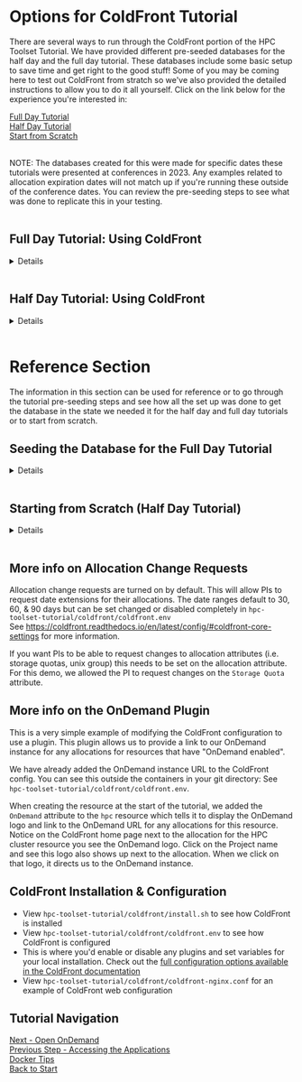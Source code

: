 

# Options for ColdFront Tutorial  

There are several ways to run through the ColdFront portion of the HPC Toolset Tutorial.  We have provided different pre-seeded databases for the half day and the full day tutorial.  These databases include some basic setup to save time and get right to the good stuff!  Some of you may be coming here to test out ColdFront from stratch so we've also provided the detailed instructions to allow you to do it all yourself.  Click on the link below for the experience you're interested in:  

[Full Day Tutorial](#full-day-tutorial-using-coldfront)  
[Half Day Tutorial](#half-day-tutorial-using-coldfront)  
[Start from Scratch](#starting-from-scratch-half-day-tutorial)    
<br>

NOTE: The databases created for this were made for specific dates these tutorials were presented at conferences in 2023.  Any examples related to allocation expiration dates will not match up if you're running these outside of the conference dates.  You can review the pre-seeding steps to see what was done to replicate this in your testing.  
<br> 

## Full Day Tutorial: Using ColdFront  
<details>  

If interested, you can [view the steps taken](#seeding-the-database-for-the-full-day-tutorial) to pre-seed the database for the extended version of the tutorial.

**By default, the containers start with the database being pre-seeded for the full day tutorial.**  If you are starting from a different spot in these instructions, you may want to ensure you have the right database in place.  To do so, stop (destroy) the containers, copy in the full day tutorial database, and then restart the containers, following these steps:  

```
./hpcts destroy
cp coldfront/db_options/coldfront-full.dump database/coldfront.dump
./hpcts start
```

Once the containers are started, navigate to the [ColdFront site - https://localhost:2443](https://localhost:2443).
<br>

<hr>

## ColdFront Overview  

This section should give you an idea of how ColdFront can be used in your center by PIs (principal investigators - also faculty, professors, project managers). PIs can manage access to resources for their research groups or classes, by your system administrators to manage the resources & grant the access, and your center director or other staff to review who has access and what type of research they're doing.  It's just one short example but it provides the full product lifecycle so you can see how the different roles might utilize the software.  The next section provides more details specifically for system administrators managing resources at an HPC center.  

### PI View:  Annual Project Review, Allocation Renewal & Allocation Change Requests

- Log in as `cgray` password `test123`
- Click on the project and review the information we've added as part of the database pre-seeding.  There is project information populated and several allocations listed.  One allocation is coming up for renewal and will expire in less than a month.  Notice the `Needs Review` label next to the project
- Click on the `Add Users` button and in the search box enter `csimmons` then click the `Search` button  
- You'll be presented the user information for the `csimmons` account as well as a list of allocations on the project.  You can choose to add the account to either of the allocations or all of them. You may also change the role of the account from `User` to `Manager`
- Then click the `Add Selected Users to Project` button and you'll be returned to the Project Detail page
- Click on the yellow `Expires in X days Click to renew` banner next to the allocation coming up on expiration and try to renew it.  You should see a warning banner telling you it can't be done because the project review is due

NOTE:  When a project review is required, a PI can't request new allocations or allocation change requests nor renew expiring allocations.  They can, however, add/remove users, publications, grants, and research output.     

- Click the `Review Project` link to start the project review process.  Provide a reason for not providing grant or publication information, check the box to acknowledge the update and click the `Submit` button  
- Now try to renew the expiring allocation. Your request should be accepted and the allocation should now be in the `Renewal Requested` status.  It's now possible to request new allocations or allocation changes as well 
- Add a publication: Click the `Add Publication` button and in the search box enter the DOI: `10.1145/3437359.3465585`  Click the `Search` button and it should display information about a ColdFront publication.  Click on the checkbox next to the search result and then click the `Add Selected Publications to Project` button  
- Take a look at the other project sections such as Project Attributes, Grants, and Research Outputs  
- Log out 

### Center Director View: Project Review Approval
At part of the database seeding we did prior to the start of the tutorial, we configured the user `sfoster` with the proper account permissions to act as the Center Director.  This allows `sfoster` to view all projects, allocations, publications, and grants.  We've also given permission to view the pending project review list.  

- Log in as `sfoster` password `ilovelinux` to see what additional menus and functionality this account has access to
- Navigate to the `Director` menu and click on `Project Reviews`
- Click the `Email` button to see this functionality.  Go back to the `Project Reviews` and click `Mark Complete`
- Click through the different options in the `Director` menu if desired  
- Log out  


### Activate the allocation request  

- Log in as `hpcadmin` password `ilovelinux`
- Navigate to the `Admin` menu and click on `Allocation Requests`  
Note: the project review status is a green check mark, indicating our Center Director has already approved the submitted project review.  

At part of the database seeding we did at the start of the tutorial, we activated and set attributes on the allocations requested on the `cgray` project.  Let's look at that allocation and how it was set up. 

- Click the `Details` button to review the Allocation Detail page  
- Notice that allocation status is `Renewal Requested` and there is a start and end date associated with it  
- Scroll down to look at the allocation attributes set. There is a `slurm_account` attribute as well as `slurm_specs` and `slurm_user_specs` attributes.  This is what is used by the Slurm plugin to sync with the Slurm database  
- Click the `Approve` button to re-activate the allocation.  This updates the status to `Active` and changes the expiration date to one year from today  
- Log out as the `hpcadmin` user   

### Try to run a job as the PI user  
Now let's go outside of ColdFront to the command line and try to submit a batch job as the `cgray` user.  
- Log in to the frontend container:  
```
ssh -p 6222 hpcadmin@localhost  
password: ilovelinux
```
Switch to the PI user account:  
```
su - cgray  
password: test123
sbatch --wrap "sleep 600"
```
You will get an error message that you do not have permission to run on the cluster  
`sbatch: error: Batch job submission failed: Invalid account or account/partition combination specified`  
- Let's see what slurm access cgray currently has: 
```
sacctmgr show user cgray -s list
```
You should not see any Slurm account information for the `cgray` user.  
_**This is because we have not synced the allocation information in ColdFront with Slurm yet.**_  
- Type `exit` to log out of the cgray account and you should be on the frontend logged in as the hpcadmin account  

### Run Slurm plugin to sync active allocations from ColdFront to Slurm
- Log in to the coldfront container & set up ColdFront environment  
```
ssh coldfront    
source /srv/www/venv/bin/activate  
```

- Now dump the slurm account/association info from ColdFront's active allocations: 
``` 
coldfront slurm_dump -c hpc -o ~/slurm_dump
```
- Let's see what was created:  
```
ls -al ~/slurm_dump  
cat ~/slurm_dump/hpc.cfg
```  

- Load the slurm dump into slurm database:  
```
sacctmgr load file=~/slurm_dump/hpc.cfg  
Type 'Y'  to add the new account & associations for cgray
```

- Let's look at cgray's slurm account again:  
```
sacctmgr show user cgray -s list
```
- Let's look at csimmons's slurm account again:  
```
sacctmgr show user csimmons -s list
```  
NOTE: The csimmons user is under the cgray slurm account  
- Log out of ColdFront container
```
exit
```  

### Log in (or go back) to frontend container
NOTE: you should already be on the frontend but just in case you're not:  
```
ssh -p 6222 hpcadmin@localhost  
password: ilovelinux  
```
Switch over to the PI user account and try to run a job again:    
```
su - cgray  
password: test123
sbatch --wrap "sleep 600"  
squeue  (the job should be running on a node)  
exit (log out from cgray account)  
```
<br>

**Tip:** 
  You can also view information about this job in OnDemand, even though you launched the job from the command line.  [Log in](https://localhost:3443) as the PI user and navigate to the `Jobs` menu, selecting `Active Jobs` from the drop down menu.  
<Br>

<hr>

## ColdFront Admin Tasks  

Building on what you learned in the previous section, this part of the tutorial provides information on an array of administrative tasks and setup steps you'll need to know in order to set up ColdFront at your center.  We'll step through a few of these tasks from the ColdFront administration page and then go back into the ColdFront front end to test these.  


### Elevating User to PI Status:  

In order for a user to create a new project, they need to have `PI` status.  Let's give the `sfoster` account PI access:  
- If necessary, log in as `hpcadmin` password `ilovelinux`  
- Go to Admin menu and click on `ColdFront Administration` 
- Scroll to the bottom under the `User` section and click on `User Profiles`  
- Click on `sfoster` check ``"Is pi"`` - click `SAVE`  


### Adding a Resource  

The tutorial database comes with two resources already created.  However, when running this at your center, you'll need to manually create a resource for each system or service you want your users to access.  Let's add a cloud resource:  

Still on the `ColdFront Administration` page:
- Scroll to the `Resource` section and click on `Resources`  
- Click on the `Add Resource` button  
- Select `Cloud` for `Resource Type`, enter a name and a description  
- Make sure the checkboxes for `Is available`, `Is public`, and `Is allocatable` are checked  
- Under the `Resource Attributes` section, click `Add another resource attribute` 
- Select the option `quantity_default_value` and enter a number here  
- Select the option `quantity_label` and enter `Enter number of CPU hours to purchase`  
- Select the `eula` (End User License Agreement) option and enter the text you'd like your project managers to see when they're requesting allocations for this resource  
- Click the `SAVE` button  

### Allocation Change Requests

Allocation change requests allow a project manager to request a change on an active allocation without having to request a whole new allocation for that resource.  They can request a date extension and/or a change on an allocation attribute.  We don't necessarily want to let users request changes on all allocation attributes so we need to set the ability to make change requests on individual allocation attributes.  

Still on the `ColdFront Administration` page:
- Under the `Allocation` section click on `Allocation Attribute Types`  
- Let's allow project managers to request an increase in their storage quotas.  Click on the number next to `Storage Quota (GB)`  
- Check the box `Is Changeable` and then click the `Save` button  
- Now we'll switch over to our PI user.  Under the `Authentication and Authorization` section, click on `Users` then click on `cgray`  
- At the top right, click on `Login As` which redirects us to the ColdFront home page for the user `cgray`.  Click on the project name to get to the project detail page  
- Click on the actions icon next to the `Project Storage` resource which takes you to the Allocation Detail page.  Click on the `Request Change` button, select a date extension, enter a new amount of storage, and provide a justification.  Then click the `SUBMIT` button.  You should now see a pending allocation change request on the allocation detail page  
- Click on the `release cgray` button at the top in the yellow banner  

We'll go back to activating that request in a bit....

For more information about configuring Allocation Change Requests [see here](#more-info-on-allocation-change-requests) 


### Create a New Project & Request Allocations for Cloud Resource  

Now that you've set up the new cloud resource, let's create a new project and request an allocation it:  

- Using the `ColdFront Administration` page, use the "Login As" option: Under the `Authentication and Authorization` section, click on `Users` then click on `sfoster`  
- At the top right, click on `Login As` which redirects us to the ColdFront home page for the user     
- Click the `Add a project` button and fill out the `Title` and `Description` fields and select a field of science. Click the `Save` button  
- Once redirected to the project detail page, click `Request Resource Allocation` under the Allocations section  
- Select the cloud resource from the drop down, provide a justification, enter the number of CPU hours, and click the `Submit` button.  
Click on the `release sfoster` button at the top in the yellow banner

As the admin, let's configure and activate that allocation:  

- From the `ColdFront Administration` page, click on the `View Site` link at the top right
- Navigate to the `Admin` menu and click on `Allocation Requests`  
- Click on the `Details` button next to the `Research Cloud` allocation request to configure and activate the allocation:  
click the `Add Allocation Attribute` button and select these allocation attributes from the drop down menu:  
`Core Usage (Hours)` Enter: `10000`  
`Cloud Storage Quota (TB)` Enter: `10`  
`Cloud Account Name` Enter: `cgray`  
Notice as you add the core usage and cloud storage quota attributes you see usage graphs displayed.  These can tie into a plugin such as XDMoD or the OpenStack community developed plugins for usage information 
- Click the `Approve` button to change the allocation status to `Active` and set the expiration date out one year from now

Now let's go look at and activate the allocation change request submitted by `cgray` for the storage resource.  
- Navigate to the `Admin` menu and click on `Allocation Change Requests`  
- Click on the `Details` button to review and approve the allocation changes requested.  As the admin you have the ability to approve the date extension, change it to another setting or select `no extension`  You can remove the `storage_quota` request or change it.  You can add notes for the PI and users on the allocation to see.  Then you can take action such as `Approve` or `Deny` the request.  For this demo, let's click the `Approve` button
- At the bottom of the page, click the `View Allocation` button and notice the `Storage Quota` attribute value has changed from the origianl 10000 to whatever you set it as


### Removing Access  

When an allocation expires or is revoked, the users on that allocation should lose access to the resource.  If the allocation has the `freeipa_group` attribute set, all allocation users are removed from the group when the FreeIPA plugin is run.  If the allocation is for a Slurm resource, all Slurm user associations and the Slurm account are removed when the Slurm plugin is run.  Let's expire a Slurm allocation and then run the `slurm_check` tool.  

- Navigate to the `Admin` menu, click on `All allocations` and click on the allocation for the HPC cluster resource 
- Change the status to `Expired` and the End Date to today.  Click the `Update` button

- If you're not still logged into the coldfront container, log back in via the terminal & activate the ColdFront virtual environment:  

```
ssh -p 6222 hpcadmin@localhost  
ssh coldfront  
source /srv/www/venv/bin/activate  
```
- Use the Coldfront slurm_check tool to remove access for the expired allocation.  This first command looks at everything in slurm and compares it to what's in ColdFront:  
```
coldfront slurm_check -c hpc
```

- For the tutorial we created slurm accounts for all the test accounts in the database.  This allows the other parts of the tutorial to work independently of the ColdFront piece.  However, when we run this command it's not finding allocations for all of these accounts so it wants to remove them.  We definitely don't want that!  We'll specify the cgray account so it only removes those:  
```
coldfront slurm_check -c hpc -s -x -a cgray
```
The `-s` flag tells it to actually sync to slurm so you'll see it removed the user associations for cgray and csimmons and removed the cgray slurm account.  You can use the `-n` flag to run in `noop` mode which will give a listing of what it will change without doing the sync.   

- Let's look at cgray's slurm account again:  
```
sacctmgr show user cgray -s list
```
There should be no account or association listed any longer  

### Staff Member View  

We have set up the `astewart` account as an example of what a center staff member might see in ColdFront.  
- Log in as `astewart` password `ilovelinux` to see what additional menus and functionality this account has access to 
- Navigate to the `Staff` menu and click through the menu options to get a sense of the access we recommend for staff members
- Click on the `User Search` menu option and enter one of the other account names and click the `Search` button.  Click on the username and then click on the `View User Projects and Managers` button.  You'll see a list of projects the user is a member of and if they are a PI or manager on any of them
- Log out  

You can see how these different permissions were set up for the tutorial in the [pre-seeding section](#seeding-the-database-for-the-full-day-tutorial) below.  

For more options on allowing permissions for various types of staff access, see the ColdFront manual:  https://coldfront.readthedocs.io/en/latest/manual/users/  


That wraps up the full day tutorial but there is a lot more you can do with ColdFront.  See the steps we did to [pre-seed the database](#seeding-the-database-for-the-full-day-tutorial) for this tutorial and the [documentation for more info](https://coldfront.io).

</details>  
<br>



## Half Day Tutorial: Using ColdFront  
<details>
If interested, you can [view the steps taken](#seeding-the-database-for-the-half-day-tutorial) to pre-seed the database for this condensed version of the tutorial.  

Before beginning the tutorial, you must stop the containers, copy in the correct database, and then restart the containers.  Follow these steps:  

```
./hpcts destroy
cp coldfront/db_options/coldfront-half.dump database/coldfront.dump
./hpcts start
```

Once the containers are started, navigate to the [ColdFront site - https://localhost:2443](https://localhost:2443).

### PI View:  Annual Project Review, Allocation Renewal & Allocation Change Requests

- Log in as `cgray` password `test123`
- Click on the project and review the information we've added as part of the database pre-seeding.  There is project information populated and several allocations listed.  One allocation is coming up for renewal and will expire in less than a month.  Notice the `Needs Review` label next to the project
- Click on the `Add Users` button and in the search box enter `csimmons` then click the `Search` button
- You'll be presented the user information for the `csimmons` account as well as a list of allocations on the project.  You can choose to add the account to either of the allocations or all of them. You may also change the role of the account from `User` to `Manager`
- Then click the `Add Selected Users to Project` button and you'll be returned to the Project Detail page
- Click on the yellow `Expires in X days Click to renew` banner next to the allocation coming up on expiration and try to renew it.  You should see a warning banner telling you it can't be done because the project review is due

NOTE:  When a project review is required, a PI can't request new allocations or allocation change requests nor renew expiring allocations.  They can, however, add/remove users, publications, grants, and research output  

- Click the `Review Project` link to start the project review process.  Provide a reason for not providing grant or publication information, check the box to acknowledge the update and click the `Submit` button

- Now try to renew the expiring allocation. Your request should be accepted and the allocation should now be in the `Renewal Requested` status.  It's now possible to request new allocations or allocation changes as well

- Navigate back to the project detail page and click on the actions icon next to the `Project Storage` resource which takes you to the Allocation Detail page.  Click on the `Request Change` button, select a date extension, enter a new amount of storage, and provide a justification.  Then click the `SUBMIT` button.  You should now see a pending allocation change request on the allocation detail page.
- Log out

### Center Director View: Project Review Approval
At part of the database seeding we did at the start of the tutorial, we configured the user `sfoster` with the `Staff Status` role and gave the account permissions to act as the Center Director.  This allows `sfoster` to view all projects, allocations, publications, and grants.  We've also given permission to view the pending project review list.  

- Log in as `sfoster` password `ilovelinux` to see what additional menus and functionality this account has access to
- Navigate to the `Staff` menu and click on `Project Reviews`  
Click the `Email` button to see this functionality.  Go back to the `Project Reviews` and click `Mark Complete`
- Log out  

For more options on allowing permissions for various types of staff access, see the ColdFront manual:  https://coldfront.readthedocs.io/en/latest/manual/users/.


### Activate the allocation request  

- Navigate to the `Admin` menu and click on `Allocation Requests`  
Note: the project review status is a green check mark, indicating our Center Director has already approved the submitted project review.  

At part of the database seeding we did at the start of the tutorial, we activated and set attributes on the allocations requested on the `cgray` project.  Let's look at that allocation and how it was set up. 

- Click the `Details` button to review the Allocation Detail page
- Notice that allocation status is `Renewal Requested` and there is a start and end date associated with it
- Scroll down to look at the allocation attributes set. There is a slurm_account attribute as well as slurm_specs and slurm_user_specs attributes.  This is what is used by the Slurm plugin to sync with the Slurm database
- Click the `Approve` button to re-activate the allocation.  This updates the status to `Active` and changes the expiration date to one year from today

Now let's go look at and activate the allocation change request submitted by `cgray` for the storage resource.  As the HPC admin user, activate and set up the new allocation:  
- Navigate to the `Admin` menu and click on `Allocation Change Requests`  
- Click on the `Details` button to review and approve the allocation changes requested.  As the admin you have the ability to approve the date extension, change it to another setting or select `no extension`  You can remove the `storage_quota` request or change it.  You can add notes for the PI and users on the allocation to see.  Then you can take action such as `Approve` or `Deny` the request.  For this demo, let's click the `Approve` button

For more information about configuring Allocation Change Requests [see here](#more-info-on-allocation-change-requests) 

- Log out as the `hpcadmin` user   

### Try to run a job as the PI user  
Now let's go outside of ColdFront to the command line and try to submit a batch job as the `cgray` user.  
- Log in to the frontend container:  
`ssh -p 6222 hpcadmin@localhost`  
password: `ilovelinux`  
Switch to the PI user account:  
`su - cgray`  
password: `test123`  
`sbatch --wrap "sleep 600"`  
You will get an error message that you do not have permission to run on the cluster  
`sbatch: error: Batch job submission failed: Invalid account or account/partition combination specified.`  
_**This is because we have not synced the allocation information in ColdFront with Slurm yet.**_  
- Type `exit` to log out of the cgray account and you should be on the frontend logged in as the hpcadmin account 

### Run Slurm plugin to sync active allocations from ColdFront to Slurm
- Log in to the coldfront container & set up ColdFront environment  
`ssh coldfront`  
`cd /srv/www`  
`source venv/bin/activate`
- Let's see what slurm access cgray currently has:  
`sacctmgr show user cgray -s list`  
- Let's see what slurm access csimmons currently has:  
`sacctmgr show user csimmons -s list`
- Now dump the slurm account/association info from ColdFront's active allocations:  
`coldfront slurm_dump -c hpc -o ~/slurm_dump`
- Let's see what was created:  
`ls -al ~/slurm_dump`  
`cat ~/slurm_dump/hpc.cfg`  
- Load the slurm dump into slurm database:  
`sacctmgr load file=~/slurm_dump/hpc.cfg`  
`Type 'Y'` to add the new account & associations for cgray
- Let's look at cgray's slurm account again:  
`sacctmgr show user cgray -s list`  
- Let's look at csimmons's slurm account again:  
`sacctmgr show user csimmons -s list`  
NOTE: The csimmons user is under the cgray slurm account  
- Log out of ColdFront container
`exit`  

### Log in (or go back) to frontend container
NOTE: you should already be on the frontend but just in case you're not:  
`ssh -p 6222 hpcadmin@localhost`  
password: `ilovelinux`  

Switch over to the PI user account and try to run a job again:    
`su - cgray`  
password: `test123`  
`sbatch --wrap "sleep 600"`  
`squeue`  (the job should be running on a node)  
`exit` (log out from cgray account)  

Tip:  You can also view information about this job in OnDemand, even though you launched the job from the command line.  [Log in](https://localhost:3443) as the PI user and navigate to the `Jobs` menu, selecting `Active Jobs` from the drop down menu.  
</details>  
<br>

# Reference Section  
The information in this section can be used for reference or to go through the tutorial pre-seeding steps and see how all the set up was done to get the database in the state we needed it for the half day and full day tutorials or to start from scratch.    

## Seeding the Database for the Full Day Tutorial 
<details>
These steps were done in advance to allow for the presentation of a more hands-on tutorial which spends time on learning the features rather than the minutia of the set up.  If you would like to go through these steps yourself, destroy the containers, delete the ColdFront database, and start the containers.  This will create a new, empty ColdFront database.  Then you'll be able to log in to ColdFront and follow these steps to populate the database.  

```
./hpcts destroy
rm database/coldfront.dump
./hpcts start
```

### Log in to ColdFront, set up account permissions & create resource  
URL https://localhost:2443/  
You'll need to log in as some of the users for this tutorial to get things started.  Do NOT use the OpenID Connect log in option at this point.
- Log in locally as username `hpcadmin` password: `ilovelinux`
- Log out
- Log in locally as username `cgray` password: `test123`
- Log out  
- Log in locally as username `csimmons`  password: `ilovelinux`  
- Log out  
- Log in locally as username `sfoster` password: `ilovelinux`  
- Log out  
- Log in locally as username `astewart` password: `ilovelinux`  
- Log out  
- Log in locally as username `admin` password: `admin`
- Go to Admin menu and click on `ColdFront Administration`  Once there, scroll halfway down to the `Authentication and Authorization` section.  Then click on the `Users` link
- Click on the `hpcadmin` user and scroll down to the `Permissions` section  
- Make this user a `superuser` by checking the boxes next to `Staff Status` and `Superuser Status` - scroll to the bottom and click `SAVE`  
- Click on the `sfoster` account.  Under the `User Permissions` section add permissions to make this user the Center Director  
 `allocation | allocation | Can manage invoice`   
 `allocation | allocation | Can view all allocations`  
 `grant | grant | Can view all grants`  
 `project | project | Can view all projects`  
 `project | project | Can review pending project reviews`  
 `publication | publication | Can view publication`   
- Scroll to the bottom and click `SAVE` 
- Click on the `astewart` account and check the box next to `Staff Status`.  Under the `User Permissions` section add additional view permissions for projects and allocations to replicate what you might provide a center staff member    
 `allocation | allocation | Can view all allocations`  
 `project | project | Can view all projects`  
- Scroll to the bottom and click `SAVE` 
- Click on the Home link to go to back to the Admin interface, scroll to the bottom of the page under the `User` section and click `User Profiles`  
- Click on `cgray` check ``"Is pi"`` - click `SAVE`  


Create a new cluster resource:  
- Click on the Home link to go to back to the Admin interface, scroll down near the bottom to the `Resource` section and Click on `Resources` then click the `Add Resource` button  
- Add a resource with the following settings:  
Resource type: select `cluster`  
Name: type `hpc`  
Description: enter anything you want  
Ensure that the following are checked:  `Is available`, `Is public`, `Is allocatable`  
Under the resource attributes section, click `Add another Resource attribute` and select `slurm_cluster` from the drop down menu.  In the `value` field, enter `hpc`  
Click `Add another Resource attribute` and select `OnDemand` from the drop down menu.  In the `value` field, enter `Yes`  
- Then click `SAVE`  
 See more info on the [OnDemand plugin](#more-info-on-the-ondemand-plugin) in the resources section below

Create a new storage resource:  
- Click the `Add Resource` button  
- Add a resource with the following settings:  
Resource type: select `storage`  
Name: type `project storage`  
Description: enter anything you want  
Ensure that the following are checked:  `Is available`, `Is public`, `Is allocatable`  
Under the resource attributes section, click `Add another Resource attribute` and select `quantity_label` from the drop down menu.  In the `value` field, enter `Enter storage in 1TB increments`  
Click `Add another Resource attribute` and select `quantity_default_value` from the drop down menu.  In the `1`  
Click `Add another Resource attribute` and select `OnDemand` from the drop down menu.  In the `value` field, enter `Yes`  
- Then click `SAVE`  

### 

### Create a project & request an allocation  
As the PI user: Create a project and request an allocation for the new resource:  
- Log in as the PI using local account username: `cgray` password: `test123`
- Click the `Add a project` button to create a new project, filling in the name, description, and selecting any field of science  
- Once redirected to the project detail page, request an allocation by clicking on the `Request Resource Allocation` button.  Select the `hpc` resource from the drop down menu, provide any justification, and click the `Submit` button    
- Request another allocation by clicking on the `Request Resource Allocation` button.  Select the `Project Storage` resource from the drop down menu, enter a quantity in TB or leave the default 1, provide any justification, and click the `Submit` button    
- Log out  

### Activate the allocation requests  
As the HPC admin user, activate and set up the new allocation:  
- Log in using local account username: `hpcadmin` password: `ilovelinux`  
- Navigate to the `Admin` menu and click on `Allocation Requests`  
- Click on the `Details` button next to the `HPC Cluster` allocation request to configure and activate the allocation:  
click the `Add Allocation Attribute` button and select these allocation attributes from the drop down menu:  
`slurm_account_name` Enter: `cgray`  
`slurm_specs` Enter: `Fairshare=100`  
`slurm_user_specs` Enter: `Fairshare=parent`  
- Set the status to `Active`, set the start date to today, and set the expiration date to the end of this month.  If you click the `Approve` button, this will set the status to `Active` and set the expiration date out to one year from today.  For the purposes of this demo, we wanted to shorten the allocation length.  [See here](https://coldfront.readthedocs.io/en/latest/config/#coldfront-core-settings) for more on changing the allocation length default
- Click the `Update` button  
- Return back to the `Admin` menu and click on the `Allocation Requests`  
- Click on the `Details` button next to the `Project Storage` allocation request to configure and activate the allocation:  
click the `Add Allocation Attribute` button and select these allocation attributes from the drop down menu and set their values:   
`freeipa_group` Enter: `grp-cgray`  
`Storage Quota (GB)` Enter: `1000`  
add a description to let the user know the directory name: `/projects/cgray`  
- Click the `Approve` button  


### Annual Project Review  
When the project review functionality is enabled (it is by default) a PI will be forced to review their project once every 365 days.  We can force a project to be under review in less than a year which is what we'll do for the cgray project. [See here](https://coldfront.readthedocs.io/en/latest/config/#coldfront-core-settings) for more on disabling the annual project review process.  

- If necessary, log in as `hpcadmin` password `ilovelinux`  
- Navigate to the `Admin` menu and click on the `ColdFront Administration` link.  Scroll to the `Project` section and click on `Projects` then click on the project that we created earlier.  Check the box next to `Force Review`  
- Scroll to the bottom and click the `Save` button
NOTE: If there is a project you never want project reviews on, uncheck 'Requires review' 
</details>  
<br>

## Starting from Scratch (Half Day Tutorial)
<details>
These steps were done in advance to allow for the presentation of a condensed half day version of the tutorial.  If you would like to go through these steps yourself, destroy the containers, and delete the ColdFront database. Start the containers which will create a new, empty coldfront database.  Then log in to ColdFront and follow the steps below:

```
./hpcts destroy
rm database/coldfront.dump
./hpcts start
```

### Log in to ColdFront, set up account permissions & create resource  
URL https://localhost:2443/  
You'll need to log in as some of the users for this tutorial to get things started.  Do NOT use the OpenID Connect login option at this point.
- Log in locally as username `hpcadmin` password: `ilovelinux`
- Log out
- Log in locally as username `cgray` password: `test123`
- Log out  
- Log in locally as username `csimmons`  password: `ilovelinux`  
- Log out  
- Log in locally as username `sfoster` password: `ilovelinux`  
- Log out  
- Log in locally as username `astewart` password: `ilovelinux`  
- Log out  
- Log in locally as username `admin` password: `admin`
- Go to Admin menu and click on `ColdFront Administration`  Once there, scroll halfway down to the `Authentication and Authorization` section.  Then click on the `Users` link 
- Click on the `hpcadmin` user and scroll down to the `Permissions` section  
- Make this user a `superuser` by checking the boxes next to `Staff Status` and `Superuser Status` - scroll to the bottom and click `SAVE`  
- Click on the `sfoster` account.  Under the `User Permissions` section add permissions to make this user the Center Director  
 `allocation | allocation | Can manage invoice`   
 `allocation | allocation | Can view all allocations`  
 `grant | grant | Can view all grants`  
 `project | project | Can view all projects`  
 `project | project | Can review pending project reviews`  
 `publication | publication | Can view publication`   
- Scroll to the bottom and click `SAVE` 
- Click on the `astewart` account and check the box next to `Staff Status`.  Under the `User Permissions` section add additional view permissions for projects and allocations to replicate what you might provide a center staff member    
 `allocation | allocation | Can view all allocations`  
 `project | project | Can view all projects`  
- Scroll to the bottom and click `SAVE` 
- Click on the Home link to go to back to the Admin interface, scroll to the bottom of the page under the `User` section and click `User Profiles`  
- Click on `cgray` check ``"Is pi"`` - click `SAVE`  

Create a new cluster resource:  
- Click on the Home link to go to back to the Admin interface, scroll down near the bottom to the `Resource` section and Click on `Resources` then click the `Add Resource` button  
- Add a resource with the following settings:  
Resource type: select `cluster`  
Name: type `hpc`  
Description: enter anything you want  
Ensure that the following are checked:  `Is available`, `Is public`, `Is allocatable`  
Under the resource attributes section, click `Add another Resource attribute` and select `slurm_cluster` from the drop down menu.  In the `value` field, enter `hpc`  
Click `Add another Resource attribute` and select `OnDemand` from the drop down menu.  In the `value` field, enter `Yes`  
- Then click `SAVE`  
 See more info on the [OnDemand plugin](#more-info-on-the-ondemand-plugin) in the resources section below

Create a new storage resource:  
- Click the `Add Resource` button  
- Add a resource with the following settings:  
Resource type: select `storage`  
Name: type `project storage`  
Description: enter anything you want  
Ensure that the following are checked:  `Is available`, `Is public`, `Is allocatable`  
Under the resource attributes section, click `Add another Resource attribute` and select `quantity_label` from the drop down menu.  In the `value` field, enter `Enter storage in 1TB increments`  
Click `Add another Resource attribute` and select `quantity_default_value` from the drop down menu.  In the `1`  
Click `Add another Resource attribute` and select `OnDemand` from the drop down menu.  In the `value` field, enter `Yes`  
- Then click `SAVE`  

Create a new cloud resource:  
- Click the `Add Resource` button  
- Add a resource with the following settings:  
Resource type: select `cloud`  
Name: type `on-prem cloud`  
Description: enter anything you want  
Ensure that the following are checked:  `Is available`, `Is public`, `Is allocatable`  
- We will not set any resource attributes on this resource.  Scroll to the bottom and click `SAVE`

Add an allocation attribute type:  
- Click on the Home link to go to back to the Admin interface.  Under the `Allocation` section click on `Allocation attribute types`
- Click `Add Allocation Attribute Type` button, select `Text` from the `Attribute Type` drop down menu and name it `Storage Directory`  Make sure all checkboxes are unchecked and click the `SAVE` button

Make an allocation attribute changeable:  
- Under the `Allocation` section, click on `Allocation Attribute Types`  
- Click on `Storage Quota` check the box next to `Is changeable` and then click the `SAVE` button
- Log out  

### Create a project & request an allocation  
As the PI user: Create a project and request an allocation for the new resource:  
- Log in as the PI using local account username: `cgray` password: `test123`
- Click the `Add a project` button to create a new project, filling in the name, description, and selecting any field of science  
- Once redirected to the project detail page, request an allocation by clicking on the `Request Resource Allocation` button.  Select the `hpc` resource from the drop down menu, provide any justification, and click the `Submit` button    
- Request another allocation by clicking on the `Request Resource Allocation` button.  Select the `Project Storage` resource from the drop down menu, enter a quantity in TB or leave the default 1, provide any justification, and click the `Submit` button    
- Log out  

### Activate the allocation requests  
As the HPC admin user, activate and set up the new allocation:  
- Log in using local account username: `hpcadmin` password: `ilovelinux`  
- Navigate to the `Admin` menu and click on `Allocation Requests`  
- Click on the `Details` button next to the `HPC Cluster` allocation request to configure and activate the allocation:  
click the `Add Allocation Attribute` button and select these allocation attributes from the drop down menu:  
`slurm_account_name` Enter: `cgray`  
`slurm_specs` Enter: `Fairshare=100:DefaultQOS=normal`  
`slurm_user_specs` Enter: `Fairshare=parent:DefaultQOS=normal`  
- Set the status to `Active`, set the start date to today, and set the expiration date to the end of this month.  If you click the `Approve` button, this will set the status to `Active` and set the expiration date out to one year from today.  For the purposes of this demo, we wanted to shorten the allocation length.  [See here](https://coldfront.readthedocs.io/en/latest/config/#coldfront-core-settings) for more on changing the allocation length default
- Click the `Update` button  
- Return back to the `Admin` menu and click on the `Allocation Requests`  
- Click on the `Details` button next to the `Project Storage` allocation request to configure and activate the allocation:  
click the `Add Allocation Attribute` button and select these allocation attributes from the drop down menu and set their values:   
`freeipa_group` Enter: `grp-cgray`  
`Storage Quota (GB)` Enter: `1000`  
- Click the `Approve` button  

### Annual Project Review  
When the project review functionality is enabled (it is by default) a PI will be forced to review their project once every 365 days.  We can force a project to be under review in less than a year which is what we'll do for the cgray project. [See here](https://coldfront.readthedocs.io/en/latest/config/#coldfront-core-settings) for more on disabling the annual project review process.  

- If necessary, log in as `hpcadmin` password `ilovelinux`  
- Navigate to the `Admin` menu and click on the `ColdFront Administration` link.  Scroll to the `Project` section and click on `Projects` then click on the project that we created earlier.  Check the box next to `Force Review`  
- Scroll to the bottom and click the `Save` button
NOTE: If there is a project you never want project reviews on, uncheck 'Requires review' 

This wraps up the setup done to the ColdFront database to prepare for the condensed half-day tutorial format.  
</details>  
<br>

## More info on Allocation Change Requests  
Allocation change requests are turned on by default.  This will allow PIs to request date extensions for their allocations.  The date ranges default to 30, 60, & 90 days but can be set changed or disabled completely in `hpc-toolset-tutorial/coldfront/coldfront.env`  
See https://coldfront.readthedocs.io/en/latest/config/#coldfront-core-settings for more information.

If you want PIs to be able to request changes to allocation attributes (i.e. storage quotas, unix group) this needs to be set on the allocation attribute.  For this demo, we allowed the PI to request changes on the `Storage Quota` attribute.  


## More info on the OnDemand Plugin  
This is a very simple example of modifying the ColdFront configuration to use a plugin.  This  plugin allows us to provide a link to our OnDemand instance for any allocations for resources that have "OnDemand enabled".

We have already added the OnDemand instance URL to the ColdFront config.  You can see this outside the containers in your git directory:  See `hpc-toolset-tutorial/coldfront/coldfront.env`.

When creating the resource at the start of the tutorial, we added the `OnDemand` attribute to the `hpc` resource which tells it to display the OnDemand logo and link to the OnDemand URL for any allocations for this resource.  Notice on the ColdFront home page next to the allocation for the HPC cluster resource you see the OnDemand logo.  Click on the Project name and see this logo also shows up next to the allocation.  When we click on that logo, it directs us to the OnDemand instance.


## ColdFront Installation & Configuration
- View `hpc-toolset-tutorial/coldfront/install.sh` to see how ColdFront is installed
- View `hpc-toolset-tutorial/coldfront/coldfront.env` to see how ColdFront is configured  
- This is where you'd enable or disable any plugins and set variables for your local installation.  Check out the [full configuration options available in the ColdFront documentation](https://coldfront.readthedocs.io/en/latest/config/)  
- View `hpc-toolset-tutorial/coldfront/coldfront-nginx.conf` for an example of ColdFront web configuration  

## Tutorial Navigation
[Next - Open OnDemand](../ondemand/README.md)  
[Previous Step - Accessing the Applications](../docs/applications.md)  
[Docker Tips](../docs/docker_tips.md)  
[Back to Start](../README.md)
